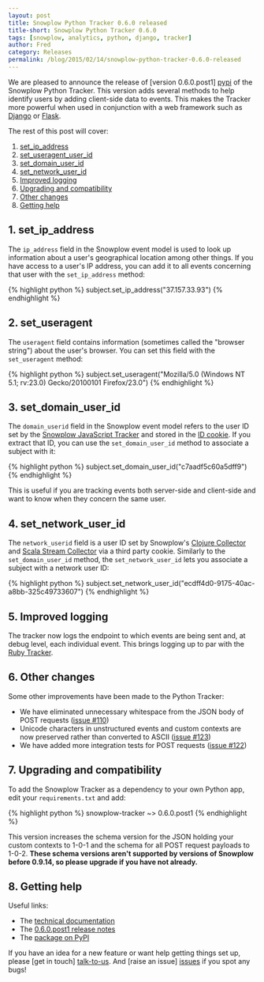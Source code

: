 ```yaml
---
layout: post
title: Snowplow Python Tracker 0.6.0 released
title-short: Snowplow Python Tracker 0.6.0
tags: [snowplow, analytics, python, django, tracker]
author: Fred
category: Releases
permalink: /blog/2015/02/14/snowplow-python-tracker-0.6.0-released
---
```


We are pleased to announce the release of [version 0.6.0.post1] [pypi] of the Snowplow Python Tracker. This version adds several methods to help identify users by adding client-side data to events. This makes the Tracker more powerful when used in conjunction with a web framework such as [Django][django] or [Flask][flask].

The rest of this post will cover:

1. [set_ip_address](/blog/2015/02/14/snowplow-python-tracker-0.6.0-released/#ip)
2. [set_useragent_user_id](/blog/2015/02/14/snowplow-python-tracker-0.6.0-released/#ua)
3. [set_domain_user_id](/blog/2015/02/14/snowplow-python-tracker-0.6.0-released/#nuid)
4. [set_network_user_id](/blog/2015/02/14/snowplow-python-tracker-0.6.0-released/#duid)
5. [Improved logging](/blog/2015/02/14/snowplow-python-tracker-0.6.0-released/#logging)
6. [Upgrading and compatibility](/blog/2015/02/14/snowplow-python-tracker-0.6.0-released/#upgrading-compatibility)
7. [Other changes](/blog/2015/02/14/snowplow-python-tracker-0.6.0-released/#other)
8. [Getting help](/blog/2015/02/14/snowplow-python-tracker-0.6.0-released/#help)

<!--more-->

<h2><a name="ip">1. set_ip_address</a></h2>

The `ip_address` field in the Snowplow event model is used to look up information about a user's geographical location among other things. If you have access to a user's IP address, you can add it to all events concerning that user with the `set_ip_address` method:

{% highlight python %}
subject.set_ip_address("37.157.33.93")
{% endhighlight %}

<h2><a name="ua">2. set_useragent</a></h2>

The `useragent` field contains information (sometimes called the "browser string") about the user's browser. You can set this field with the `set_useragent` method:

{% highlight python %}
subject.set_useragent("Mozilla/5.0 (Windows NT 5.1; rv:23.0) Gecko/20100101 Firefox/23.0")
{% endhighlight %}

<h2><a name="duid">3. set_domain_user_id</a></h2>

The `domain_userid` field in the Snowplow event model refers to the user ID set by the [Snowplow JavaScript Tracker][js-tracker] and stored in the [ID cookie][id-cookie]. If you extract that ID, you can use the `set_domain_user_id` method to associate a subject with it:

{% highlight python %}
subject.set_domain_user_id("c7aadf5c60a5dff9")
{% endhighlight %}

This is useful if you are tracking events both server-side and client-side and want to know when they concern the same user.

<h2><a name="nuid">4. set_network_user_id</a></h2>

The `network_userid` field is a user ID set by Snowplow's [Clojure Collector][clojure-collector] and [Scala Stream Collector][ssc] via a third party cookie. Similarly to the `set_domain_user_id` method, the `set_network_user_id` lets you associate a subject with a network user ID:

{% highlight python %}
subject.set_network_user_id("ecdff4d0-9175-40ac-a8bb-325c49733607")
{% endhighlight %}

<h2><a name="logging">5. Improved logging</a></h2>

The tracker now logs the endpoint to which events are being sent and, at debug level, each individual event. This brings logging up to par with the [Ruby Tracker][ruby-tracker].

<h2><a name="other">6. Other changes</a></h2>

Some other improvements have been made to the Python Tracker:

* We have eliminated unnecessary whitespace from the JSON body of POST requests ([issue #110][issue-110])
* Unicode characters in unstructured events and custom contexts are now preserved rather than converted to ASCII ([issue #123][issue-123])
* We have added more integration tests for POST requests ([issue #122][issue-122])

<h2><a name="upgrading-and-compatibility">7. Upgrading and compatibility</a></h2>

To add the Snowplow Tracker as a dependency to your own Python app, edit your `requirements.txt` and add:

{% highlight python %}
snowplow-tracker ~> 0.6.0.post1
{% endhighlight %}

This version increases the schema version for the JSON holding your custom contexts to 1-0-1 and the schema for all POST request payloads to 1-0-2. **These schema versions aren't supported by versions of Snowplow before 0.9.14, so please upgrade if you have not already.**

<h2><a name="help">8. Getting help</a></h2>

Useful links:

* The [technical documentation][wiki]
* The [0.6.0.post1 release notes][tracker-060]
* The [package on PyPI][pypi]

If you have an idea for a new feature or want help getting things set up, please [get in touch] [talk-to-us]. And [raise an issue] [issues] if you spot any bugs!

[django]: https://www.djangoproject.com/
[flask]: http://flask.pocoo.org/

[repo]: https://github.com/snowplow/snowplow-python-tracker
[uuid]: http://en.wikipedia.org/wiki/Universally_unique_identifier#Version_4_.28random.29
[pypi]: https://pypi.python.org/pypi/snowplow-tracker/0.6.0.post1
[setup]: https://github.com/snowplow/snowplow/wiki/Python-tracker-setup
[wiki]: https://github.com/snowplow/snowplow/wiki/Python-Tracker
[talk-to-us]: https://github.com/snowplow/snowplow/wiki/Talk-to-us
[issues]: https://github.com/snowplow/snowplow/issues
[js-tracker]: https://github.com/snowplow/snowplow-javascript-tracker
[clojure-collector]: https://github.com/snowplow/snowplow/wiki/Clojure-collector
[ssc]: https://github.com/snowplow/snowplow/wiki/Scala-Stream-Collector
[ruby-tracker]: https://github.com/snowplow/snowplow-ruby-tracker
[id-cookie]: https://github.com/snowplow/snowplow/wiki/1-General-parameters-for-the-Javascript-tracker#the-id-cookie
[iplookups]: https://github.com/snowplow/scala-maxmind-iplookups

[tracker-060]: https://github.com/snowplow/snowplow-python-tracker/releases/tag/0.6.0.post1

[issue-110]: https://github.com/snowplow/snowplow-python-tracker/issues/110
[issue-122]: https://github.com/snowplow/snowplow-python-tracker/issues/122
[issue-123]: https://github.com/snowplow/snowplow-python-tracker/issues/123
